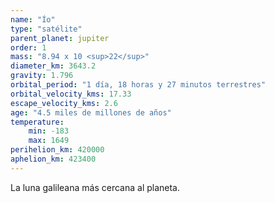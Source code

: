 ```yaml
---
name: "Ío"
type: "satélite"
parent_planet: jupiter
order: 1
mass: "8.94 x 10 <sup>22</sup>"
diameter_km: 3643.2
gravity: 1.796
orbital_period: "1 día, 18 horas y 27 minutos terrestres"
orbital_velocity_kms: 17.33
escape_velocity_kms: 2.6
age: "4.5 miles de millones de años"
temperature:
    min: -183
    max: 1649
perihelion_km: 420000
aphelion_km: 423400
---
```


La luna galileana más cercana al planeta.